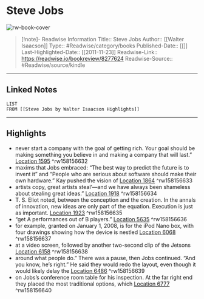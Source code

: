 # Steve Jobs

![rw-book-cover](https://images-na.ssl-images-amazon.com/images/I/418oH6YjpFL._SL200_.jpg)
<br>
>[!note]- Readwise Information
>Title:: Steve Jobs
>Author:: [[Walter Isaacson]]
>Type:: #Readwise/category/books
>Published-Date:: [[]]
>Last-Highlighted-Date:: [[2011-11-23]]
>Readwise-Link:: https://readwise.io/bookreview/8277624
>Readwise-Source:: #Readwise/source/kindle
--- 

## Linked Notes
```dataview
LIST
FROM [[Steve Jobs by Walter Isaacson Highlights]]
```

---

## Highlights
- never start a company with the goal of getting rich. Your goal should be making something you believe in and making a company that will last.” [Location 1595](https://readwise.io/open/158156632) ^rw158156632
- maxims that Jobs embraced: “The best way to predict the future is to invent it” and “People who are serious about software should make their own hardware.” Kay pushed the vision of [Location 1864](https://readwise.io/open/158156633) ^rw158156633
- artists copy, great artists steal’—and we have always been shameless about stealing great ideas.” [Location 1918](https://readwise.io/open/158156634) ^rw158156634
- T. S. Eliot noted, between the conception and the creation. In the annals of innovation, new ideas are only part of the equation. Execution is just as important. [Location 1923](https://readwise.io/open/158156635) ^rw158156635
- “get A performances out of B players.” [Location 5635](https://readwise.io/open/158156636) ^rw158156636
- for example, granted on January 1, 2008, is for the iPod Nano box, with four drawings showing how the device is nestled [Location 6068](https://readwise.io/open/158156637) ^rw158156637
- at a video screen, followed by another two-second clip of the Jetsons [Location 6158](https://readwise.io/open/158156638) ^rw158156638
- around what people do.” There was a pause, then Jobs continued. “And you know, he’s right.” He said they would redo the layout, even though it would likely delay the [Location 6486](https://readwise.io/open/158156639) ^rw158156639
- on Jobs’s conference room table for his inspection. At the far right end they placed the most traditional options, which [Location 6777](https://readwise.io/open/158156640) ^rw158156640
